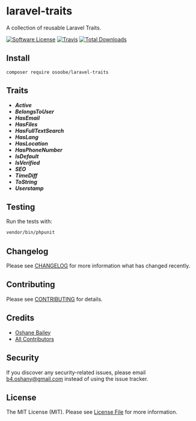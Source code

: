 # laravel-traits

A collection of reusable Laravel Traits.

[![Software License](https://img.shields.io/badge/license-MIT-brightgreen.svg?style=flat-square)](LICENSE.md)
[![Travis](https://img.shields.io/travis/osoobe/laravel-traits.svg?style=flat-square)]()
[![Total Downloads](https://img.shields.io/packagist/dt/osoobe/laravel-traits.svg?style=flat-square)](https://packagist.org/packages/osoobe/laravel-traits)

## Install
`composer require osoobe/laravel-traits`

## Traits

- ***Active***
- ***BelongsToUser***
- ***HasEmail***
- ***HasFiles***
- ***HasFullTextSearch***
- ***HasLang***
- ***HasLocation***
- ***HasPhoneNumber***
- ***IsDefault***
- ***IsVerified***
- ***SEO***
- ***TimeDiff***
- ***ToString***
- ***Userstamp***


## Testing
Run the tests with:

``` bash
vendor/bin/phpunit
```

## Changelog
Please see [CHANGELOG](CHANGELOG.md) for more information what has changed recently.

## Contributing
Please see [CONTRIBUTING](CONTRIBUTING.md) for details.

## Credits

- [Oshane Bailey](https://github.com/osoobe)
- [All Contributors](https://github.com/osoobe/laravel-traits/contributors)

## Security
If you discover any security-related issues, please email b4.oshany@gmail.com instead of using the issue tracker.

## License
The MIT License (MIT). Please see [License File](/LICENSE.md) for more information.
